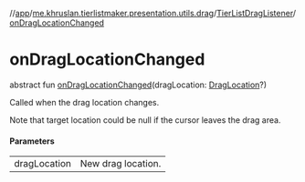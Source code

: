 //[app](../../../index.md)/[me.khruslan.tierlistmaker.presentation.utils.drag](../index.md)/[TierListDragListener](index.md)/[onDragLocationChanged](on-drag-location-changed.md)

# onDragLocationChanged

abstract fun [onDragLocationChanged](on-drag-location-changed.md)(dragLocation: [DragLocation](../../me.khruslan.tierlistmaker.presentation.models.drag/-drag-location/index.md)?)

Called when the drag location changes.

Note that target location could be null if the cursor leaves the drag area.

#### Parameters

| | |
|---|---|
| dragLocation | New drag location. |
